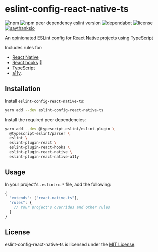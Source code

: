 # eslint-config-react-native-ts

![npm](https://img.shields.io/npm/v/eslint-config-react-native-ts.svg?color=blue)
![npm peer dependency eslint version](https://img.shields.io/npm/dependency-version/eslint-config-react-native-ts/peer/eslint.svg)
![dependabot](https://img.shields.io/badge/dependabot-enabled-brightgreen.svg)
![license](https://img.shields.io/npm/l/eslint-config-react-native-ts.svg)
[![saythanksio](https://img.shields.io/badge/Say%20Thanks-!-1EAEDB.svg)](https://saythanks.io/to/matthamil)

An opinionated [ESLint](https://eslint.org/) config for [React Native](https://facebook.github.io/react-native/) projects using [TypeScript](https://www.typescriptlang.org/)

Includes rules for:
* [React Native](https://facebook.github.io/react-native/)
* [React hooks](https://reactjs.org/docs/hooks-rules.html) 🎣
* [TypeScript](https://www.typescriptlang.org/)
* [a11y](https://github.com/FormidableLabs/eslint-plugin-react-native-a11y).

## Installation

Install `eslint-config-react-native-ts`:

```sh
yarn add --dev eslint-config-react-native-ts 
```

Install the required peer dependencies:

```sh
yarn add --dev @typescript-eslint/eslint-plugin \
  @typescript-eslint/parser \
  eslint \
  eslint-plugin-react \
  eslint-plugin-react-hooks \
  eslint-plugin-react-native \
  eslint-plugin-react-native-a11y
```

## Usage

In your project's `.eslintrc.*` file, add the following:

```js
{
  "extends": ["react-native-ts"],
  "rules": {
    // Your project's overrides and other rules
  }
}
```

## License

eslint-config-react-native-ts is licensed under the [MIT License](LICENSE.md).
